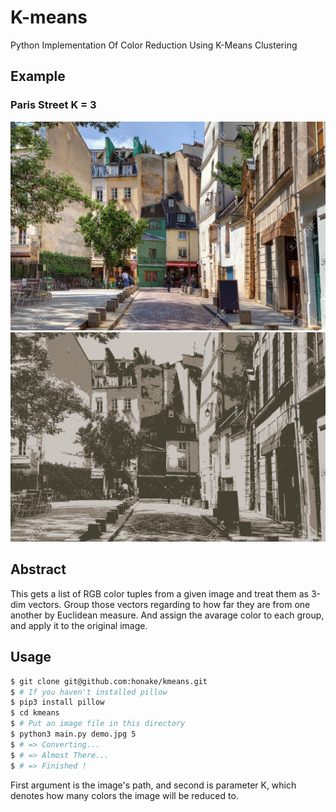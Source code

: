 # K-means
Python Implementation Of Color Reduction Using K-Means Clustering

## Example

### Paris Street K = 3
![Paris Street](./assets/demo.jpg)
![Paris Street Reduced](./assets/demo_reduced_3.bmp)

## Abstract
This gets a list of RGB color tuples from a given image and treat them as 3-dim vectors. Group those vectors regarding to how far they are from one another by Euclidean measure. And assign the avarage color to each group, and apply it to the original image.

## Usage
```bash
$ git clone git@github.com:honake/kmeans.git
$ # If you haven't installed pillow
$ pip3 install pillow
$ cd kmeans
$ # Put an image file in this directory
$ python3 main.py demo.jpg 5
$ # => Converting...
$ # => Almost There...
$ # => Finished !
```
First argument is the image's path, and second is parameter K, which denotes how many colors the image will be reduced to.
